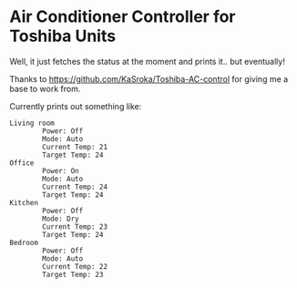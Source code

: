# Air Conditioner Controller for Toshiba Units

Well, it just fetches the status at the moment and prints it.. but eventually!

Thanks to https://github.com/KaSroka/Toshiba-AC-control for giving me a base to
work from.

Currently prints out something like:

```
Living room
        Power: Off
        Mode: Auto
        Current Temp: 21
        Target Temp: 24
Office
        Power: On
        Mode: Auto
        Current Temp: 24
        Target Temp: 24
Kitchen
        Power: Off
        Mode: Dry
        Current Temp: 23
        Target Temp: 24
Bedroom
        Power: Off
        Mode: Auto
        Current Temp: 22
        Target Temp: 23
```
